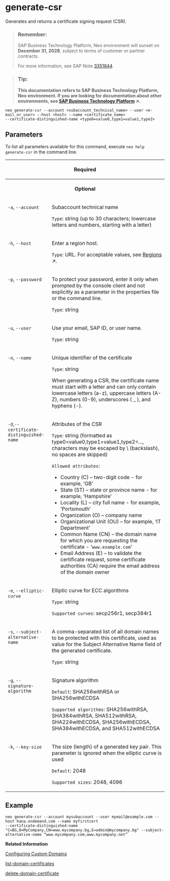 <!-- loiof02258d98b0246cc84a9dfdfe3642b83 -->

# generate-csr

Generates and returns a certificate signing request \(CSR\).



> ### Remember:  
> SAP Business Technology Platform, Neo environment will sunset on **December 31, 2028**, subject to terms of customer or partner contracts.
> 
> For more information, see SAP Note [3351844](https://me.sap.com/notes/3351844).

> ### Tip:  
> **This documentation refers to SAP Business Technology Platform, Neo environment. If you are looking for documentation about other environments, see [SAP Business Technology Platform](https://help.sap.com/viewer/65de2977205c403bbc107264b8eccf4b/Cloud/en-US/6a2c1ab5a31b4ed9a2ce17a5329e1dd8.html "SAP Business Technology Platform (SAP BTP) is an integrated offering comprised of the following technology portfolios: application development; process automation; integration; data, analytics, and enterprise planning; artificial intelligence. The platform offers users the ability to turn data into business value, compose end-to-end business processes, connect entire IT landscapes, and personalize, build and extend SAP applications. This reduces the overall total cost of ownership maintaining SAP landscapes and third-party software across end-to-end business processes.") :arrow_upper_right:.**



```
neo generate-csr --account <subaccount_technical_name> --user <e-mail_or_user> --host <host> --name <certificate_name> 
--certificate-distinguished-name <type0=value0,type1=value1,type2>
```



## Parameters



To list all parameters available for this command, execute `neo help generate-csr` in the command line.


<table>
<tr>
<th valign="top" colspan="2">

Required

</th>
</tr>
<tr>
<th valign="top" colspan="2">

Optional

</th>
</tr>
<tr>
<td valign="top">

`-a`, `--account`

</td>
<td valign="top">

Subaccount technical name

`Type`: string \(up to 30 characters; lowercase letters and numbers, starting with a letter\)

</td>
</tr>
<tr>
<td valign="top">

`-h`, `--host`

</td>
<td valign="top">

Enter a region host.

`Type`: URL. For acceptable values, see [Regions](https://help.sap.com/viewer/65de2977205c403bbc107264b8eccf4b/Cloud/en-US/350356d1dc314d3199dca15bd2ab9b0e.html "You can deploy applications in different regions. Each region represents a geographical location (for example, Europe, US East) where applications, data, or services are hosted.") :arrow_upper_right:.

</td>
</tr>
<tr>
<td valign="top">

`-p`, `--password`

</td>
<td valign="top">

To protect your password, enter it only when prompted by the console client and not explicitly as a parameter in the properties file or the command line.

`Type`: string

</td>
</tr>
<tr>
<td valign="top">

`-u`, `--user`

</td>
<td valign="top">

Use your email, SAP ID, or user name.

`Type`: string

</td>
</tr>
<tr>
<td valign="top">

`-n`, `--name`

</td>
<td valign="top">

Unique identifier of the certificate

`Type`: string

When generating a CSR, the certificate name must start with a letter and can only contain lowercase letters \(a-z\), uppercase letters \(A-Z\), numbers \(0-9\), underscores \( \_ \), and hyphens \(-\).

</td>
</tr>
<tr>
<td valign="top">

`-d`,`--certificate-distinguished-name`

</td>
<td valign="top">

Attributes of the CSR

`Type`: string \(formatted as type0=value0,type1=value1,type2=..., characters may be escaped by \\ \(backslash\), no spaces are skipped\)

`Allowed attributes`:

-   Country \(C\) – two-digit code - for example, ‘GB’
-   State \(ST\) – state or province name - for example, ‘Hampshire’
-   Locality \(L\) – city full name - for example, ‘Portsmouth’
-   Organization \(O\) – company name
-   Organizational Unit \(OU\) – for example, ‘IT Department’
-   Common Name \(CN\) – the domain name for which you are requesting the certificate - ‘`www.example.com`’
-   Email Address \(E\) – to validate the certificate request, some certificate authorities \(CA\) require the email address of the domain owner



</td>
</tr>
<tr>
<td valign="top">

`-e`, `--elliptic-curve` 

</td>
<td valign="top">

Elliptic curve for ECC algorithms

`Type`: string

`Supported curves`: secp256r1, secp384r1

</td>
</tr>
<tr>
<td valign="top">

`-s`, `--subject-alternative-name` 

</td>
<td valign="top">

A comma-separated list of all domain names to be protected with this certificate, used as value for the Subject Alternative Name field of the generated certificate.

`Type`: string

</td>
</tr>
<tr>
<td valign="top">

`-g`, `--signature-algorithm` 

</td>
<td valign="top">

Signature algorithm

`Default`: SHA256withRSA or SHA256withECDSA

`Supported algorithms`: SHA256withRSA, SHA384withRSA, SHA512withRSA, SHA224withECDSA, SHA256withECDSA, SHA384withECDSA, and SHA512withECDSA

</td>
</tr>
<tr>
<td valign="top">

`-k`, `--key-size` 

</td>
<td valign="top">

The size \(length\) of a generated key pair. This parameter is ignored when the elliptic curve is used

`Default`: 2048

`Supported sizes`: 2048, 4096

</td>
</tr>
</table>



## Example

```
neo generate-csr --account mysubaccount --user mymail@example.com --host hana.ondemand.com --name myfirstcert 
--certificate-distinguished-name "C=BG,O=MyCompany,CN=www.mycompany.bg,E=admin@mycompany.bg" --subject-alternative-name “www.mycompany.com,www.mycompany.net”
```

**Related Information**  


[Configuring Custom Domains](configuring-custom-domains-77cf0e6.md#loio77cf0e6cd32e496c9cc8eeac4bedde94 "To make sure that your domain is trusted and all application data is protected, you need to first set up secure SSL communication. The next step will then be to make your application accessible via the custom domain and route traffic to it.")

[list-domain-certificates](list-domain-certificates-dfb8438.md "Use this command to list certificates available for a custom domain.")

[delete-domain-certificate](delete-domain-certificate-c3076cc.md "Deletes a certificate.")

